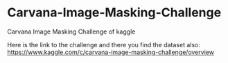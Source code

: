 # Carvana-Image-Masking-Challenge
Carvana Image Masking Challenge of kaggle

Here is the link to the challenge and there you find the dataset also: https://www.kaggle.com/c/carvana-image-masking-challenge/overview
